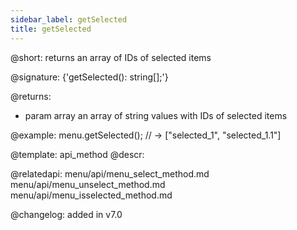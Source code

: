 ```yaml
---
sidebar_label: getSelected
title: getSelected
---          
```


@short: returns an array of IDs of selected items

@signature: {'getSelected(): string[];'}

@returns:
- param     array    an array of string values with IDs of selected items


@example:
menu.getSelected(); // -> ["selected_1", "selected_1.1"]


@template: api_method
@descr:



@relatedapi:
menu/api/menu_select_method.md
menu/api/menu_unselect_method.md
menu/api/menu_isselected_method.md


@changelog:
added in v7.0
